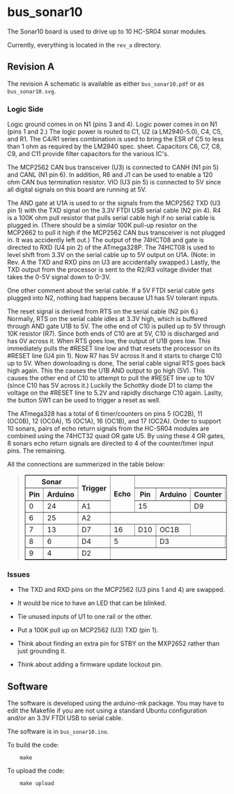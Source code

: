 # bus_sonar10

The Sonar10 board is used to drive up to 10 HC-SR04
sonar modules.

Currently, everything is located in the `rev_a` directory.

## Revision A

The revision A schematic is available as either
`bus_sonar10.pdf` or as `bus_sonar10.svg`.

### Logic Side

Logic ground comes in on N1 (pins 3 and 4).  Logic
power comes in on N1 (pins 1 and 2.)  The logic power
is routed to C1, U2 (a LM2940-5.0), C4, C5, and R1.
The C4/R1 series combination is used to bring the
ESR of C5 to less than 1 ohm as required by the
LM2940 spec. sheet.  Capacitors C6, C7, C8, C9, and
C11 provide filter capacitors for the various IC's.

The MCP2562 CAN bus transceiver (U3) is connected to
CANH (N1 pin 5) and CANL (N1 pin 6).  In addition,
R6 and J1 can be used to enable a 120 ohm CAN bus
termination resistor.  VIO (U3 pin 5) is connected
to 5V since all digital signals on this board are
running at 5V.

The AND gate at U1A is used to or the signals from
the MCP2562 TXD (U3 pin 1) with the TXD signal on
the 3.3V FTDI USB serial cable (N2 pin 4).  R4 is
a 100K ohm pull resistor that pulls serial cable
high if no serial cable is plugged in.  (There should
be a similar 100K pull-up resistor on the MCP2662
to pull it high if the MCP2562 CAN bus transceiver
is not plugged in.  It was accidently left out.)
The output of the 74HCT08 and gate is directed to
RXD (U4 pin 2) of the ATmega328P.  The 74HCT08 is
used to level shift from 3.3V on the serial cable
up to 5V output on U1A.  (Note: in Rev. A the TXD
and RXD pins on U3 are accidentally swapped.)  Lastly,
the TXD output from the processor is sent to the R2/R3
voltage divider that takes the 0-5V signal down to 0-3V.

One other comment about the serial cable.  If a 5V FTDI
serial cable gets plugged into N2, nothing bad happens
because U1 has 5V tolerant inputs.

The reset signal is derived from RTS on the serial cable
(N2 pin 6.)  Normally, RTS on the serial cable idles
at 3.3V high, which is buffered through AND gate U1B
to 5V.  The othe end of C10 is pulled up to 5V through
10K resistor (R7).  Since both ends of C10 are at 5V,
C10 is discharged and has 0V across it.  When RTS goes
low, the output of U1B goes low.  This immediately pulls
the #RESET line low and that resets the processor on
its #RESET line (U4 pin 1).  Now R7 has 5V across it
and it starts to charge C10 up to 5V.  When downloading
is done, The serial cable signal RTS goes back high again.
This the causes the U1B AND output to go high (5V).
This causes the other end of C10 to attempt to pull the
#RESET line up to 10V (since C10 has 5V across it.)
Luckily the Schottky diode D1 to clamp the voltage
on the #RESET line to 5.2V and rapidly discharge C10
again.  Laslty, the button SW1 can be used to trigger
a reset as well.

The ATmega328 has a total of 6 timer/counters on pins
5 (OC2B), 11 (OC0B), 12 (OC0A), 15 (OC1A), 16 (OC1B),
and 17 (OC2A).  Order to support 10 sonars, pairs
of echo return signals from the HC-SR04 modules are
combined using the 74HCT32 quad OR gate U5.  By using
these 4 OR gates, 8 sonars echo return signals are
directed to 4 of the counter/timer input pins.  The
remaining. 

All the connections are summerized in the table below:
<BlockQuote>
  <Table Border="1">
    <TR>
      <TH ColSpan="2">Sonar</TH>
      <TH RowSpan="2">Trigger</TH>
      <TH RowSpan="3">Echo</TH>
    </TR><TR>
      <TH>Pin</TH>
      <TH>Arduino</TH>
      <TH>Pin</TH>
      <TH>Arduino</TH>
      <TH>Counter</TH>
    </TR><TR>
      <TD>0</TD>
      <TD>24</TD>
      <TD>A1</TD>
      <TD ColSpan="2">15</TD>
      <TD ColSpan="2">D9</TD>
      <TD ColSpan="2>>OC1A</TD>
    </TR><TR>
      <TD>1</TD>
      <TD>19</TD>
      <TD>D13</TD>
    </TR><TR>
      <TD>2</TD>
      <TD>23</TD>
      <TD>A0</TD>
      <TD>12</TD>
      <TD>D6</TD>
      <TD>OC0A</TD>
    </TR><TR>
      <TD>3</TD>
      <TD>18</TD>
      <TD>D12</TD>
      <TD ColSpan="2">11</TD>
      <TD ColSpan="2">D5</TD>
      <TD ColSpan="2>>OC0B</TD>
    </TR><TR>
      <TD>4</TD>
      <TD>14</TD>
      <TD>D8</TD>
    </TR><TR>
      <TD>5</TD>
      <TD>26</TD>
      <TD>A3</TD>
      <TD ColSpan="2">17</TD>
      <TD ColSpan="2">D11</TD>
      <TD ColSpan="2">OC2A</TD>
    </TR><TR>
      <TD>6</TD>
      <TD>25</TD>
      <TD>A2</TD>
    </TR><TR>
      <TD>7</TD>
      <TD>13</TD>
      <TD>D7</TD>
      <TD>16</TD>
      <TD>D10</TD>
      <TD>OC1B</TD>
    </TR><TR>
      <TD>8</TD>
      <TD>6</TD>
      <TD>D4</TD>
      <TD ColSpan="2">5</TD>
      <TD ColSpan="2">D3</TD>
      <TD ColSpan="2">OC2B</TD>
    </TR><TR>
      <TD>9</TD>
      <TD>4</TD>
      <TD>D2</TD>
    </TR>
  </Table>
</BlockQuote>

### Issues

* The TXD and RXD pins on the MCP2562 (U3 pins 1 and 4) are
  swapped.

* It would be nice to have an LED that can be blinked.

* Tie unused inputs of U1 to one rail or the other.

* Put a 100K pull up on MCP2562 (U3) TXD (pin 1).

* Think about finding an extra pin for STBY on the MXP2652
  rather than just grounding it.

* Think about adding a firmware update lockout pin.

## Software

The software is developed using the arduino-mk package.
You may have to edit the Makefile if you are not using
a standard Ubuntu configuration and/or an 3.3V FTDI USB
to serial cable.

The software is in `bus_sonar10.ino`.

To build the code:

        make

To upload the code:

        make upload

